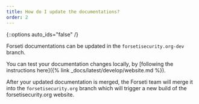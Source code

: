 ```yaml
---
title: How do I update the documentations?
order: 2
---
```

{::options auto_ids="false" /}

Forseti documentations can be updated in the `forsetisecurity.org-dev` branch.

You can test your documentation changes locally, by
[following the instructions here]({% link _docs/latest/develop/website.md %}).

After your updated documentation is merged, the Forseti team will merge it
into the `forsetisecurity.org` branch which will trigger a new build of the
forsetisecurity.org website.
